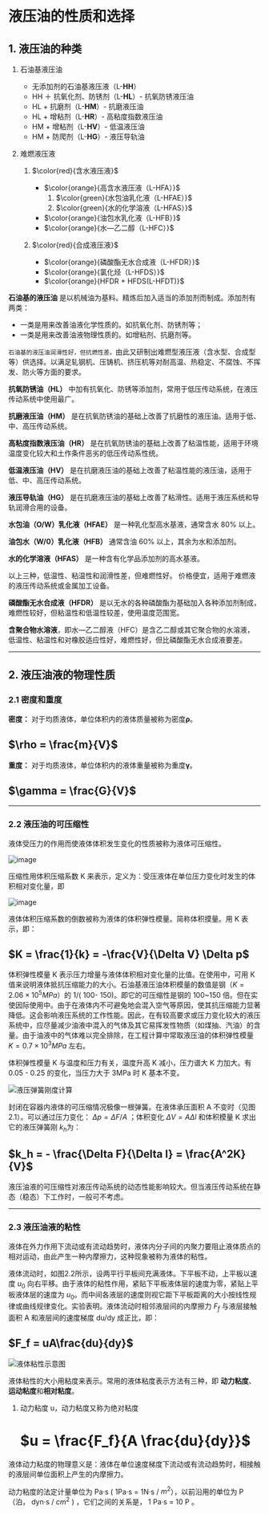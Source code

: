 # 液压油的性质和选择

## 1. 液压油的种类

1. 石油基液压油

    - 无添加剂的石油基液压液（L-**HH**）
    - HH ＋ 抗氧化剂、防锈剂（L-**HL**）- 抗氧防锈液压油
    - HL + 抗磨剂（L-**HM**）- 抗磨液压油
    - HL + 增粘剂（L-**HR**）- 高粘度指数液压油
    - HM + 增粘剂（L-**HV**）- 低温液压油
    - HM + 防爬剂（L-**HG**）- 液压导轨油

2. 难燃液压液

   1. $\color{red}{含水液压液}$
       - $\color{orange}{高含水液压液（L-HFA）}$
         1. $\color{green}{水包油乳化液（L-HFAE）}$
         2. $\color{green}{水的化学溶液（L-HFAS）}$
       - $\color{orange}{油包水乳化液（L-HFB）}$
       - $\color{orange}{水—乙二醇（L-HFC）}$

   2. $\color{red}{合成液压液}$
      - $\color{orange}{磷酸酯无水合成液（L-HFDR）}$
      - $\color{orange}{氯化烃（L-HFDS）}$
      - $\color{orange}{HFDR + HFDS(L-HFDT)}$

**石油基的液压油** 是以机械油为基料。精炼后加入适当的添加剂而制成。添加剂有两类：
- 一类是用来改善油液化学性质的。如抗氧化剂、防锈剂等；
- 一类是用来改善油液物理性质的。如增粘剂、抗磨剂等。

`石油基的液压油润滑性好，但抗燃性差。`由此又研制出难燃型液压液（含水型、合成型等）供选择。以满足轧钢机、压铸机、挤压机等对耐高温、热稳定、不腐蚀、不挥发、防火等方面的要求。

**抗氧防锈油（HL）** 中加有抗氧化、防锈等添加剂，常用于低压传动系统，在液压传动系统中使用最广。

**抗磨液压油（HM）** 是在抗氧防锈油的基础上改善了抗磨性的液压油。适用于低、中、高压传动系统。

**高粘度指数液压油（HR）** 是在抗氧防锈油的基础上改善了粘温性能，适用于环境温度变化较大和土作条件恶劣的低压传动系性统。

**低温液压油（HV）** 是在抗磨液压油的基础上改善了粘温性能的液压油，适用于低、中、高压传动系统。

**液压导轨油（HG）** 是在抗磨液压油的基础上改善了粘滑性。适用于液压系统和导轨润滑合用的设备。

**水包油（O/W）乳化液（HFAE）** 是一种乳化型高水基液，通常含水 80% 以上。

**油包水（W/0）乳化液（HFB）** 通常含油 60% 以上，其余为水和添加剂。

**水的化学溶液（HFAS）** 是一种含有化学品添加剂的高水基液。

以上三种，低温性、粘温性和润滑性差，但难燃性好。 价格便宜，适用于难燃液的液压传动系统或金属加工设备。

**磷酸酯无水合成液（HFDR）** 是以无水的各种磷酸酯为基础加入各种添加剂制成，难燃性较好，但粘温性和低温性较差，使用温度范围宽。

**含聚合物水溶液**，即水—乙二醇液（HFC）是含乙二醇或其它聚合物的水溶液，低温性、粘温性和对橡胶适应性好，难燃性好，但比磷酸酯无水合成液要差。

---

## 2. 液压油液的物理性质

### 2.1 密度和重度

**密度：** 对于均质液体，单位体积内的液体质量被称为密度$\boldsymbol{\rho}$。

## $\rho = \frac{m}{V}$

**重度：** 对于均质液体，单位体积内的液体重量被称为重度$\boldsymbol{\gamma}$。

## $\gamma = \frac{G}{V}$

---

### 2.2 液压油的可压缩性

液体受压力的作用而使液体体积发生变化的性质被称为液体可压缩性。

![image](../image/01.png)

压缩性用体积压缩系数 K 来表示，定义为：受压液体在单位压力变化时发生的体积相对变化量，即

![image](../image/02.png)

液体体积压缩系数的倒数被称为液体的体积弹性模量。简称体积摸量。用 K 表示，即：

## $K = \frac{1}{k} = -\frac{V}{\Delta V} \Delta p$

体积弹性模量 K 表示压力增量与液体体积相对变化量的比值。在使用中，可用 K 值来说明液体抵抗压缩能力的大小。石油基液压油体积模量的数值是钢（$K = 2.06 \times 10^5 MPa$）的 1/( 100- 150)。即它的可压缩性是钢的 100~150 倍。但在实使因际使用中。由于在液体内不可避兔地会混入空气等原因，使其抗压缩能力显著降低。这会影响液压系统的工作性能。因此，在有较高要求或压力变化较大的液压系统中，应尽量减少油液中混入的气体及其它易挥发性物质（如煤抽、汽油）的含量。由于油液中的气体难以完全排除，在工程计算中常取液压油的体积弹性模量 $K = 0.7 \times 10^3 MPa$ 左右。

体积弹性模量 K 与温度和压力有关，温度升高 K 减小，压力谱大 K 力加大。有 0.05 - 0.25 的变化，当压力大于 3MPa 时 K 基本不变。

![液压弹簧刚度计算](../image/03.png)

封闭在容器内液体的可压缩情况极像一根弹簧。在液体承压面积 A 不变时（见图 2.1）。可以通过压力变化： $\Delta p = \Delta F / A$ ；体积变化 $\Delta V = A \Delta l$ 和体积模量 K 求出它的液压弹簧刚 $k_h$为：

## $k_h = - \frac{\Delta F}{\Delta l} = \frac{A^2K}{V}$

液压油液的可压缩性对液压传动系统的动态性能影响较大。但当液压传动系统在静态（稳态）下工作时，一般可不考虑。

---

### 2.3 液压油液的粘性

液体在外力作用下流动或有流动趋势时，液体内分子间的内聚力要阻止液体质点的相对运动，由此产生一种内摩擦力，这种现象被称为液体的粘性。

液体流动时，如图2.2所示，设两平行平板间充满液体。下平板不动，上平板以速度 $u_0$ 向右平移。由于液体的粘性作用，紧贴下平板液体层的速度为零，紧贴上平板液体层的速度为 $u_0$。而中间各液层的速度则视它距下平板距离的大小按线性规律或曲线规律变化。实验表明。液体流动时相邻液层间的内摩擦力 $F_f$ 与液层接触面积 A 和液层间的速度梯度 du/dy 成正比，即：

## $F_f = uA\frac{du}{dy}$

![液体粘性示意图](../image/04.png)

液体粘性的大小用粘度来表示。常用的液体粘度表示方法有三种，即 **动力粘度**、**运动粘度**和**相对粘度**。

1. 动力粘度 u，动力粘度又称为绝对粘度

    # $u = \frac{F_f}{A \frac{du}{dy}}$

液体动力粘度的物理意义是：液体在单位速度梯度下流动或有流动趋势时，相接触的液层间单位面积上产生的内摩擦力。

动力粘度的法定计量单位为 Pa·s ( 1Pa·s = 1N·s / $m^2$），以前沿用的单位为 P （泊， dyn·s / $cm^2$ ) ，它们之间的关系是， 1 Pa·s = 10 P 。




















